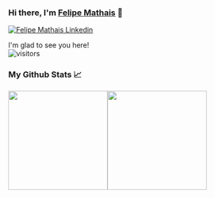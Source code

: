 ### Hi there, I'm [Felipe Mathais](https://github.com/fehmathais) 👋

<a href="https://www.linkedin.com/in/felipe-mathais/" rel="some text">![Felipe Mathais Linkedin](https://img.shields.io/badge/LinkedIn-0077B5?style=for-the-badge&logo=linkedin&logoColor=white)</a>

I'm glad to see you here!  
![visitors](https://visitor-badge.glitch.me/badge?page_id=page.fehmathais)

### My Github Stats 📈
<img height="200rem" src="https://github-readme-stats.vercel.app/api?username=fehmathais&show_icons=true&hide_border=true&&count_private=true&include_all_commits=true" /><img height="200rem" src="https://github-readme-stats.vercel.app/api/top-langs/?username=fehmathais&layout=compact" />
<!--
**fehmathais/fehmathais** is a ✨ _special_ ✨ repository because its `README.md` (this file) appears on your GitHub profile.

Here are some ideas to get you started:

- 🔭 I’m currently working on ...
- 🌱 I’m currently learning ...
- 👯 I’m looking to collaborate on ...
- 🤔 I’m looking for help with ...
- 💬 Ask me about ...
- 📫 How to reach me: ...
- 😄 Pronouns: ...
- ⚡ Fun fact: ...
-->
